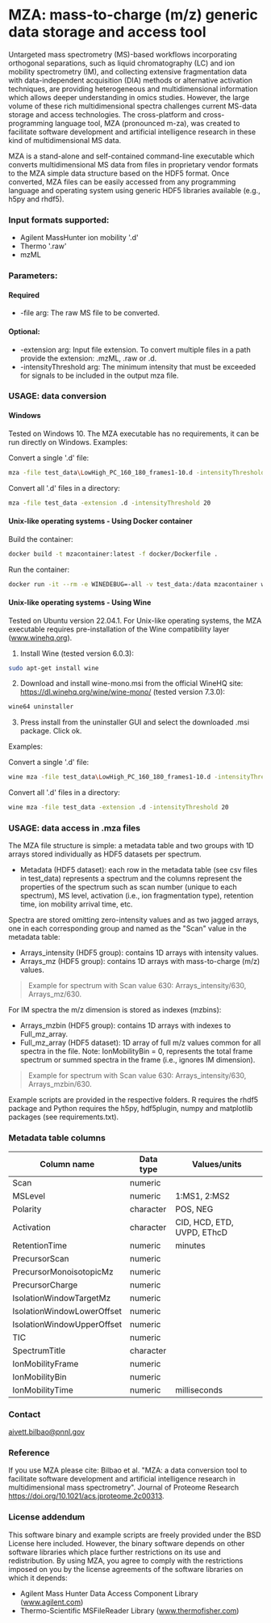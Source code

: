 # MZA: mass-to-charge (m/z) generic data storage and access tool

Untargeted mass spectrometry (MS)-based workflows incorporating orthogonal separations, such as liquid chromatography (LC) and ion mobility spectrometry (IM), and collecting extensive fragmentation data with data-independent acquisition (DIA) methods or alternative activation techniques, are providing heterogeneous and multidimensional information which allows deeper understanding in omics studies. However, the large volume of these rich multidimensional spectra challenges current MS-data storage and access technologies. The cross-platform and cross-programming language tool, MZA (pronounced m-za), was created to facilitate software development and artificial intelligence research in these kind of multidimensional MS data.

MZA is a stand-alone and self-contained command-line executable which converts multidimensional MS data from files in proprietary vendor formats to the MZA simple data structure based on the HDF5 format.
Once converted, MZA files can be easily accessed from any programming language and operating system using generic HDF5 libraries available (e.g., h5py and rhdf5).

### Input formats supported:
* Agilent MassHunter ion mobility '.d'
* Thermo '.raw'
* mzML

### Parameters:

#### Required
* -file arg: The raw MS file to be converted.

#### Optional:
* -extension arg: Input file extension. To convert multiple files in a path provide the extension: .mzML, .raw or .d.
* -intensityThreshold arg: The minimum intensity that must be exceeded for signals to be included in the output mza file.

### USAGE: data conversion

#### Windows
Tested on Windows 10. The MZA executable has no requirements, it can be run directly on Windows. Examples:

Convert a single '.d' file:<br />
```bash
mza -file test_data\LowHigh_PC_160_180_frames1-10.d -intensityThreshold 20
```

Convert all '.d' files in a directory:<br />
```bash
mza -file test_data -extension .d -intensityThreshold 20
```

#### Unix-like operating systems - Using Docker container

Build the container:
```bash
docker build -t mzacontainer:latest -f docker/Dockerfile .
```

Run the container:
```bash
docker run -it --rm -e WINEDEBUG=-all -v test_data:/data mzacontainer wine mza.exe -file /data/LCMSMS_Lipids_POS.raw
```

#### Unix-like operating systems - Using Wine
Tested on Ubuntu version 22.04.1. For Unix-like operating systems, the MZA executable requires pre-installation of the Wine compatibility layer (www.winehq.org).

1. Install Wine (tested version 6.0.3):
```bash
sudo apt-get install wine
```

2. Download and install wine-mono.msi from the official WineHQ site: https://dl.winehq.org/wine/wine-mono/ (tested version 7.3.0):
```bash
wine64 uninstaller
```

3. Press install from the uninstaller GUI and select the downloaded .msi package. Click ok.

Examples:

Convert a single '.d' file:<br />
```bash
wine mza -file test_data\LowHigh_PC_160_180_frames1-10.d -intensityThreshold 20
```

Convert all '.d' files in a directory:<br />
```bash
wine mza -file test_data -extension .d -intensityThreshold 20
```

### USAGE: data access in .mza files

The MZA file structure is simple: a metadata table and two groups with 1D arrays stored individually as HDF5 datasets per spectrum.
* Metadata (HDF5 dataset): each row in the metadata table (see csv files in test_data) represents a spectrum and the columns represent the properties of the spectrum such as scan number (unique to each spectrum), MS level, activation (i.e., ion fragmentation type), retention time, ion mobility arrival time, etc. 

Spectra are stored omitting zero-intensity values and as two jagged arrays, one in each corresponding group and named as the "Scan" value in the metadata table:
* Arrays_intensity (HDF5 group): contains 1D arrays with intensity values.
* Arrays_mz (HDF5 group): contains 1D arrays with mass-to-charge (m/z) values.
>Example for spectrum with Scan value 630: Arrays_intensity/630, Arrays_mz/630.

For IM spectra the m/z dimension is stored as indexes (mzbins):
* Arrays_mzbin (HDF5 group): contains 1D arrays with indexes to Full_mz_array.
* Full_mz_array (HDF5 dataset): 1D array of full m/z values common for all spectra in the file.
Note: IonMobilityBin = 0, represents the total frame spectrum or summed spectra in the frame (i.e., ignores IM dimension).
>Example for spectrum with Scan value 630: Arrays_intensity/630, Arrays_mzbin/630.

Example scripts are provided in the respective folders. R requires the rhdf5 package and Python requires the h5py, hdf5plugin, numpy and matplotlib packages (see requirements.txt).

### Metadata table columns

| Column name |    Data type  | Values/units  |
| ------      | -----------   | ------  |
| Scan        | numeric     |  |
| MSLevel     | numeric     | 1:MS1, 2:MS2  |
| Polarity    | character   | POS, NEG |
| Activation  | character   | CID, HCD, ETD, UVPD, EThcD |
| RetentionTime | numeric    | minutes |
| PrecursorScan | numeric    |  |
| PrecursorMonoisotopicMz | numeric    |  |
| PrecursorCharge | numeric    |  |
| IsolationWindowTargetMz | numeric    |  |
| IsolationWindowLowerOffset | numeric    |  |
| IsolationWindowUpperOffset | numeric    |  |
| TIC | numeric    |  |
| SpectrumTitle  | character   |  |
| IonMobilityFrame | numeric    |  |
| IonMobilityBin | numeric    |  |
| IonMobilityTime | numeric    | milliseconds |

### Contact

aivett.bilbao@pnnl.gov

### Reference

If you use MZA please cite: Bilbao et al. "MZA: a data conversion tool to facilitate software development and artificial intelligence research in multidimensional mass spectrometry". Journal of Proteome Research https://doi.org/10.1021/acs.jproteome.2c00313.

### License addendum
This software binary and example scripts are freely provided under the BSD License here included. 
However, the binary software depends on other software libraries which place further restrictions on its use and redistribution. 
By using MZA, you agree to comply with the restrictions imposed on you by the license agreements of the software libraries on which it depends:
* Agilent Mass Hunter Data Access Component Library (www.agilent.com)
* Thermo-Scientific MSFileReader Library (www.thermofisher.com)
